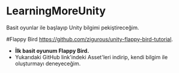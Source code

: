 # LearningMoreUnity
Basit oyunlar ile başlayıp Unity bilgimi pekiştireceğim.

#Flappy Bird
https://github.com/zigurous/unity-flappy-bird-tutorial.
- **İlk basit oyunum Flappy Bird.**
- Yukarıdaki GitHub link'indeki Asset'leri indirip, kendi bilgim ile oluşturmayı deneyeceğim.
